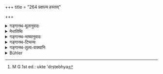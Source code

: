 +++
title = "264 प्रक्षाल्य हस्ताव्"

+++

<details><summary>गङ्गानथ-मूलानुवादः</summary>

Having washed the hands and sipped water, he should make offerings to his paternal relations; and having treated his paternal relations well, he should feed his other relations also.—(264)
</details>

<details><summary>मेधातिथिः</summary>

पिण्डेषु प्रतिपादितेषु तौ हस्तौ प्रक्षालयेत् । ततः आचमनविधिं कुर्यात् । ज्ञातीन् प्रैति गच्छति प्राप्नोतीति **ज्ञातिप्रायं** कुर्यात् । **ज्ञातिभ्यो** दद्यात् । तेभ्यः **सत्कृतं** **दत्वा** बान्धवेभ्यो ऽपि दद्यात् । ज्ञातयः सगोत्राः मातृश्वशुरपक्षा बान्धवाः ।

- <u>अत्र</u> चोच्यते- यद् उक्तम् "यथा ब्रूयुस् तथा कुर्यात्" (म्ध् ३.२४३) इति । यदि तैर् उक्तम् "गृहान् अस्मदीयान् एतद् अन्नं प्राप्यताम्" इति, तदा वैश्वदेवहोमादीनां का गतिः । 

- <u>पाकान्तरं</u> कर्तव्यम् । अथ वादृष्टार्थम् एवान्नशेषनिवेदनं नित्यवद् आम्नायते । शेषम् अन्नम् इत्य् उक्ते इष्टेभ्य[^४८३] इति ब्रूयुर् इति, पाक्षिकं चैतत् स्याद् यदि ते गृह्णीयुः ॥ ३.२५४ ॥


[^४८३]:
     M G 1st ed.: ukte 'dṛṣṭebhya
</details>

<details><summary>गङ्गानथ-भाष्यानुवादः</summary>

The balls having been disposed of, he should wash his hands; and then follow the rules regarding sipping of water.

‘*Jñatiprāyam*’—is to be explained as ‘that which goes to (*praiti*) to the paternal relations (*jñātiṣu*);’ this he should make; *i.e*., he should offer food to them.

‘*Having treated than well*, *he should feed other relations*.’ Those belonging to the same ‘*gotra*’ are called ‘*jñati*,’ ‘paternal relations,’ while those related on the mother’s and the wife’s side are called ‘*bāṇḍhava*,’ ‘releations.’

The following question is here raised:—

“It has been said above (in verse 253) that ‘he should do us they tell him;’ now if they were to tell him, ‘Send all this food to our home,’ then, what would become of the *Vaiśvadeva* and other oblations?”

In that case, the man will have to cook food again. Or, the offering of the remnant to the Brāhmaṇas may be regarded as being prescribed only with a view to some transcendental result,—and not with a view to their actually taking it all away. For instance, it has been laid down that —‘ When informed of food having been left, they should say *it is for your friends*;’ and this direction would have to be regarded as only optional, if, in certain cases, the Brāhmaṇas were to take away the food.—(264)
</details>

<details><summary>गङ्गानथ-टिप्पन्यः</summary>

There is nothing in Medhātithi to show that he reads ‘*pūjayet*’ for ‘*bhojayet*’, as stated by Buhler.

This verse is quoted in *Aparārka* (p. 512), which explains ‘*Jñāti*’ as ‘relations on the father’s side’, and ‘*bāndhava*’ as ‘relations on the mother’s side’;—and in *Hemādri* (Śrāddha, p. 1515), which has the following notes:—‘*Jñāti*’ are relations on the father’s side, *i.e*., Sapiṇḍas;—the remnant of the food cooked for the *Śrāddha* should be made to reach those; *i.e*., they should be fed with it with due respect; after which one should honour the ‘*Bāndhavas*,’ *i.e*., relations on the mother’s and the wife’s side; if, however, on being asked ‘what shall be done with the remnant?’—the Brāhmaṇas should say ‘give it to us’—then other food should be cooked for the relations; and these are to be fed with the remnant, only if so permitted by the Brāhmaṇas. It may be regarded as incumbent on the Brāhmaṇas to give this permission.
</details>

<details><summary>गङ्गानथ-तुल्य-वाक्यानि</summary>

*Laghu-Āśvalāyana* (23.70).—‘Having obtained the permission of the
Brāhmaṇas, he shall eat the remnants, along with his friends.’

*Brahmapurāṇa* (Caturvargacintāmaṇi-Śrāddha, p. 1394).—‘On being asked
what shall be done with the food left over, they shall say that it should be given to gentlemen.’

*Devala and Kūrmapurāṇa* (Do.).—‘Having washed his hands and sipped
water, he shall feed his paternal relations with the remnants; and after the paternal relations have been satisfied, he shall feed his servants.’

*Āditya-Purāṇa* (Do.).—‘Sisters and relations should be entertained at
Śrāddhas; the poverty-stricken, the meek, one with deficient limbs, one with redundant fingers, those whose birth has been fruitless, those disgusted and those struck by disease,—all these deserve to be fed. Bards and Māgadhas, charioteers, dancers and singers, those who have not got at the Śrāddha what they desired,—these people destroy all fame; therefore these also should be fed.’

*Śātātapa* (Do.).—‘What food is left over, he shall himself eat with the
permission of the Brāhmaṇas,—along with his friends.’

*Bhaviṣyottara* (Do.).—‘With speech controlled, he shall eat the
remnants, along with his friends.’

*Padmapurāṇa* (Do.).—‘Calm and quiet, he shall eat the remnant.’

*Uśanas* (Do.).—‘Permitted by them, he shall make over the remnant to
his friends and eat it himself.’

*Varāhapurāṇa* (Do.).—‘He shall eat it, along with his relations and
servants and also his friends and other relations.’

*Matsyapurāṇa* (Do.).—‘Then, at the end of the Vaiśvadeva-offering,
along with his servants, sons and relations, and accompanied by guests, he shall eat all that had been offered to the Pitṛs.’
</details>

<details><summary>Bühler</summary>

264	Having washed his hands and sipped water, let him prepare (food) for his paternal relations and, after giving it to them with due respect, let him feed his maternal relatives also.
</details>

